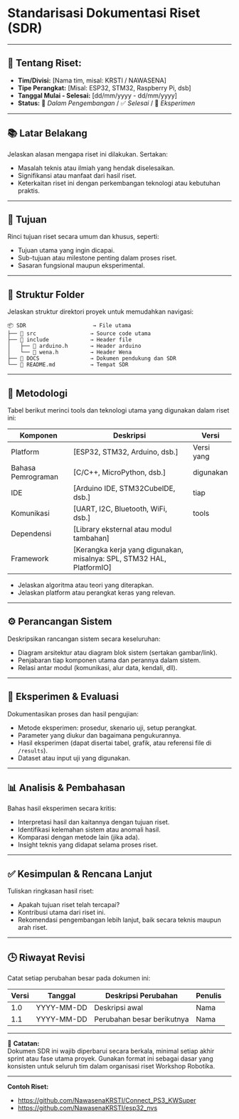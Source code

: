 # Standarisasi Dokumentasi Riset (SDR)
---

##  📘 Tentang Riset:

- **Tim/Divisi:** [Nama tim, misal: KRSTI / NAWASENA]
- **Tipe Perangkat:** [Misal: ESP32, STM32, Raspberry Pi, dsb]
- **Tanggal Mulai - Selesai:** [dd/mm/yyyy - dd/mm/yyyy]
- **Status:** 🚧 _Dalam Pengembangan_ / ✅ _Selesai_ / 🧪 _Eksperimen_
  
---
## 📚 Latar Belakang

Jelaskan alasan mengapa riset ini dilakukan. Sertakan:
- Masalah teknis atau ilmiah yang hendak diselesaikan.
- Signifikansi atau manfaat dari hasil riset.
- Keterkaitan riset ini dengan perkembangan teknologi atau kebutuhan praktis.

---

## 🎯 Tujuan

Rinci tujuan riset secara umum dan khusus, seperti:
- Tujuan utama yang ingin dicapai.
- Sub-tujuan atau milestone penting dalam proses riset.
- Sasaran fungsional maupun eksperimental.

---

## 📁 Struktur Folder

Jelaskan struktur direktori proyek untuk memudahkan navigasi:

```
📦 SDR                     → File utama
├── 📂 src                 → Source code utama
├── 📂 include             → Header file
│   ├── 📄 arduino.h       → Header arduino
│   └── 📄 wena.h          → Header Wena
├── 📂 DOCS                → Dokumen pendukung dan SDR
└── 📜 README.md           → Tempat SDR
```
---

## 🔬 Metodologi

Tabel berikut merinci tools dan teknologi utama yang digunakan dalam riset ini:

| Komponen           | Deskripsi                                                | Versi                |
|--------------------|----------------------------------------------------------|----------------------|
| Platform           | [ESP32, STM32, Arduino, dsb.]                           |    Versi yang                    |
| Bahasa Pemrograman  | [C/C++, MicroPython, dsb.]                               |digunakan|
| IDE                | [Arduino IDE, STM32CubeIDE, dsb.]                        |tiap|
| Komunikasi         | [UART, I2C, Bluetooth, WiFi, dsb.]                       |tools|
| Dependensi         | [Library eksternal atau modul tambahan]                  ||
| Framework          | [Kerangka kerja yang digunakan, misalnya: SPL, STM32 HAL, PlatformIO] ||

- Jelaskan algoritma atau teori yang diterapkan.
- Jelaskan platform atau perangkat keras yang relevan.

---

## ⚙️ Perancangan Sistem

Deskripsikan rancangan sistem secara keseluruhan:
- Diagram arsitektur atau diagram blok sistem (sertakan gambar/link).
- Penjabaran tiap komponen utama dan perannya dalam sistem.
- Relasi antar modul (komunikasi, alur data, kendali, dll).

---

## 🧪 Eksperimen & Evaluasi

Dokumentasikan proses dan hasil pengujian:
- Metode eksperimen: prosedur, skenario uji, setup perangkat.
- Parameter yang diukur dan bagaimana pengukurannya.
- Hasil eksperimen (dapat disertai tabel, grafik, atau referensi file di `/results`).
- Dataset atau input uji yang digunakan.

---

## 📊 Analisis & Pembahasan

Bahas hasil eksperimen secara kritis:
- Interpretasi hasil dan kaitannya dengan tujuan riset.
- Identifikasi kelemahan sistem atau anomali hasil.
- Komparasi dengan metode lain (jika ada).
- Insight teknis yang didapat selama proses riset.

---

## ✅ Kesimpulan & Rencana Lanjut

Tuliskan ringkasan hasil riset:
- Apakah tujuan riset telah tercapai?
- Kontribusi utama dari riset ini.
- Rekomendasi pengembangan lebih lanjut, baik secara teknis maupun arah riset.

---

## 🕒 Riwayat Revisi

Catat setiap perubahan besar pada dokumen ini:

| Versi | Tanggal     | Deskripsi Perubahan       | Penulis       |
|-------|-------------|--------------------------|---------------|
| 1.0   | YYYY-MM-DD  | Deskripsi awal           | Nama          |
| 1.1   | YYYY-MM-DD  | Perubahan besar berikutnya| Nama          |
---

📌 **Catatan:**  
Dokumen SDR ini wajib diperbarui secara berkala, minimal setiap akhir sprint atau fase utama proyek. Gunakan format ini sebagai dasar yang konsisten untuk seluruh tim dalam organisasi riset Workshop Robotika.

---

**Contoh Riset:**  
- https://github.com/NawasenaKRSTI/Connect_PS3_KWSuper  
- https://github.com/NawasenaKRSTI/esp32_nvs
